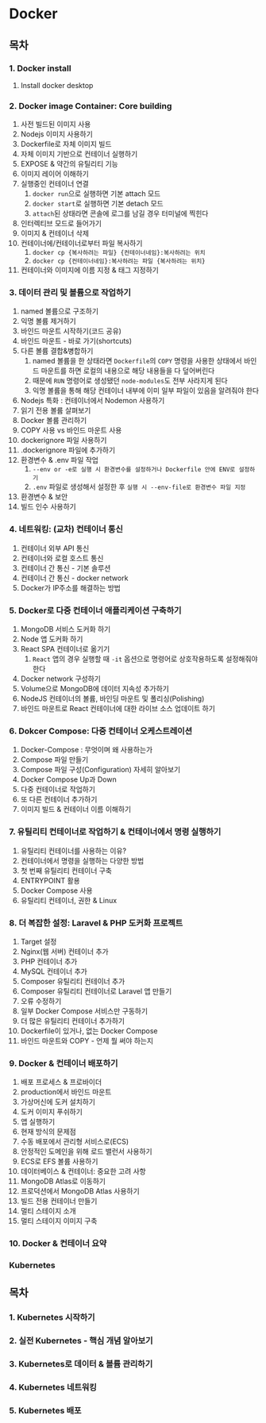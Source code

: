 # Docker

## 목차

### 1. Docker install

1. Install docker desktop

### 2. Docker image Container: Core building

1. 사전 빌드된 이미지 사용
2. Nodejs 이미지 사용하기
3. Dockerfile로 자체 이미지 빌드
4. 자체 이미지 기반으로 컨테이너 실행하기
5. EXPOSE & 약간의 유틸리티 기능
6. 이미지 레이어 이해하기
7. 실행중인 컨테이너 연결
   1. `docker run`으로 실행하면 기본 attach 모드
   2. `docker start`로 실행하면 기본 detach 모드
   3. `attach`된 상태라면 콘솔에 로그를 남길 경우 터미널에 찍힌다
8. 인터렉티브 모드로 들어가기
9. 이미지 & 컨테이너 삭제
10. 컨테이너에/컨테이너로부터 파일 복사하기
    1. `docker cp {복사하려는 파일} {컨테이너네임}:복사하려는 위치`
    2. `docker cp {컨테이너네임}:복사하려는 파일 {복사하려는 위치}`
11. 컨테이너와 이미지에 이름 지정 & 태그 지정하기

### 3. 데이터 관리 및 볼륨으로 작업하기

1. named 볼륨으로 구조하기
2. 익명 볼륨 제거하기
3. 바인드 마운트 시작하기(코드 공유)
4. 바인드 마운트 - 바로 가기(shortcuts)
5. 다른 볼륨 결합&병합하기
   1. named 볼륨을 한 상태라면 `Dockerfile`의 `COPY` 명령을 사용한 상태에서 바인드 마운트를 하면 로컬의 내용으로 해당 내용들을 다 덮어버린다
   2. 때문에 `RUN` 명령어로 생성됐던 `node-modules`도 전부 사라지게 된다
   3. 익명 볼륨을 통해 해당 컨테이너 내부에 이미 일부 파일이 있음을 알려줘야 한다
6. Nodejs 특화 : 컨테이너에서 Nodemon 사용하기
7. 읽기 전용 볼륨 살펴보기
8. Docker 볼륨 관리하기
9. COPY 사용 vs 바인드 마운트 사용
10. dockerignore 파일 사용하기
11. .dockerignore 파일에 추가하기
12. 환경변수 & .env 파일 작업
    1. `--env or -e로 실행 시 환경변수를 설정하거나 Dockerfile 안에 ENV로 설정하기`
    2. `.env` 파일로 생성해서 설정한 후 `실행 시 --env-file로 환경변수 파일 지정`
13. 환경변수 & 보안
14. 빌드 인수 사용하기

### 4. 네트워킹: (교차) 컨테이너 통신

1. 컨테이너 외부 API 통신
2. 컨테이너와 로컬 호스트 통신
3. 컨테이너 간 통신 - 기본 솔루션
4. 컨테이너 간 통신 - docker network
5. Docker가 IP주소를 해결하는 방법

### 5. Docker로 다중 컨테이너 애플리케이션 구축하기

1. MongoDB 서비스 도커화 하기
2. Node 앱 도커화 하기
3. React SPA 컨테이너로 옮기기
   1. `React` 앱의 경우 실행할 때 `-it` 옵션으로 명령어로 상호작용하도록 설정해줘야 한다
4. Docker network 구성하기
5. Volume으로 MongoDB에 데이터 지속성 추가하기
6. NodeJS 컨테이너의 볼륨, 바인딩 마운트 및 폴리싱(Polishing)
7. 바인드 마운트로 React 컨테이너에 대한 라이브 소스 업데이트 하기

### 6. Dokcer Compose: 다중 컨테이너 오케스트레이션

1. Docker-Compose : 무엇이며 왜 사용하는가
2. Compose 파일 만들기
3. Compose 파일 구성(Configuration) 자세히 알아보기
4. Docker Compose Up과 Down
5. 다중 컨테이너로 작업하기
6. 또 다른 컨테이너 추가하기
7. 이미지 빌드 & 컨테이너 이름 이해하기

### 7. 유틸리티 컨테이너로 작업하기 & 컨테이너에서 명령 실행하기

1. 유틸리티 컨테이너를 사용하는 이유?
2. 컨테이너에서 명령을 실행하는 다양한 방법
3. 첫 번째 유틸리티 컨테이너 구축
4. ENTRYPOINT 활용
5. Docker Compose 사용
6. 유틸리티 컨테이너, 권한 & Linux

### 8. 더 복잡한 설정: Laravel & PHP 도커화 프로젝트

1. Target 설정
2. Nginx(웹 서버) 컨테이너 추가
3. PHP 컨테이너 추가
4. MySQL 컨테이너 추가
5. Composer 유틸리티 컨테이너 추가
6. Composer 유틸리티 컨테이너로 Laravel 앱 만들기
7. 오류 수정하기
8. 일부 Docker Compose 서비스만 구동하기
9. 더 많은 유틸리티 컨테이너 추가하기
10. Dockerfile이 있거나, 없는 Docker Compose
11. 바인드 마운트와 COPY - 언제 뭘 써야 하는지

### 9. Docker & 컨테이너 배포하기

1. 배포 프로세스 & 프로바이더
2. production에서 바인드 마운트
3. 가상머신에 도커 설치하기
4. 도커 이미지 푸쉬하기
5. 앱 실행하기
6. 현재 방식의 문제점
7. 수동 배포에서 관리형 서비스로(ECS)
8. 안정적인 도메인을 위해 로드 밸런서 사용하기
9. ECS로 EFS 볼륨 사용하기
10. 데이터베이스 & 컨테이너: 중요한 고려 사항
11. MongoDB Atlas로 이동하기
12. 프로덕션에서 MongoDB Atlas 사용하기
13. 빌드 전용 컨테이너 만들기
14. 멀티 스테이지 소개
15. 멀티 스테이지 이미지 구축

### 10. Docker & 컨테이너 요약

### Kubernetes

## 목차

### 1. Kubernetes 시작하기

### 2. 실전 Kubernetes - 핵심 개념 알아보기

### 3. Kubernetes로 데이터 & 볼륨 관리하기

### 4. Kubernetes 네트워킹

### 5. Kubernetes 배포
